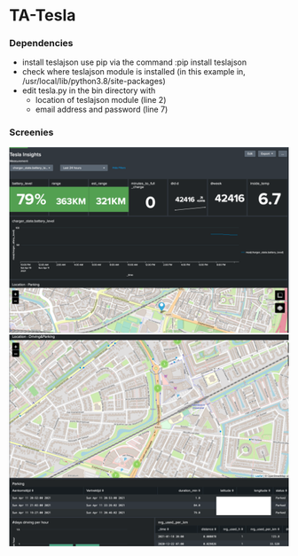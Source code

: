 # TA-Tesla

### Dependencies
- install teslajson use pip via the command :pip install teslajson
- check where teslajson module is installed (in this example in, /usr/local/lib/python3.8/site-packages)
- edit tesla.py in the bin directory with
  - location of teslajson module (line 2)
  - email address and password (line 7)


### Screenies
![Scr. Shot 1](/static/screen1.png?raw=true "Screenshot 1")
![Scr. Shot 1](/static/screen2.png?raw=true "Screenshot 1")
